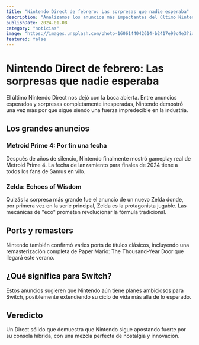 ```yaml
---
title: "Nintendo Direct de febrero: Las sorpresas que nadie esperaba"
description: "Analizamos los anuncios más impactantes del último Nintendo Direct y qué significan para el futuro de la consola híbrida."
publishDate: 2024-01-08
category: "noticias"
image: "https://images.unsplash.com/photo-1606144042614-b2417e99c4e3?ixlib=rb-4.0.3&ixid=M3wxMjA3fDB8MHxwaG90by1wYWdlfHx8fGVufDB8fHx8fA%3D%3D&auto=format&fit=crop&w=2070&q=80"
featured: false
---
```


# Nintendo Direct de febrero: Las sorpresas que nadie esperaba

El último Nintendo Direct nos dejó con la boca abierta. Entre anuncios esperados y sorpresas completamente inesperadas, Nintendo demostró una vez más por qué sigue siendo una fuerza impredecible en la industria.

## Los grandes anuncios

### Metroid Prime 4: Por fin una fecha

Después de años de silencio, Nintendo finalmente mostró gameplay real de Metroid Prime 4. La fecha de lanzamiento para finales de 2024 tiene a todos los fans de Samus en vilo.

### Zelda: Echoes of Wisdom

Quizás la sorpresa más grande fue el anuncio de un nuevo Zelda donde, por primera vez en la serie principal, Zelda es la protagonista jugable. Las mecánicas de "eco" prometen revolucionar la fórmula tradicional.

## Ports y remasters

Nintendo también confirmó varios ports de títulos clásicos, incluyendo una remasterización completa de Paper Mario: The Thousand-Year Door que llegará este verano.

## ¿Qué significa para Switch?

Estos anuncios sugieren que Nintendo aún tiene planes ambiciosos para Switch, posiblemente extendiendo su ciclo de vida más allá de lo esperado.

## Veredicto

Un Direct sólido que demuestra que Nintendo sigue apostando fuerte por su consola híbrida, con una mezcla perfecta de nostalgia y innovación.